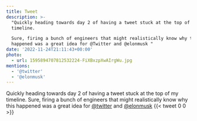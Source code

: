 ```yaml
---
title: Tweet
description: >-
  "Quickly heading towards day 2 of having a tweet stuck at the top of my
  timeline. 

  Sure, firing a bunch of engineers that might realistically know why this
  happened was a great idea for @Twitter and @elonmusk "
date: '2022-11-24T21:11:43+00:00'
photo:
  - url: 1595894707812532224-FiXBxzpXwAIrgWu.jpg
mentions:
  - '@twitter'
  - '@elonmusk'
---
```

Quickly heading towards day 2 of having a tweet stuck at the top of my timeline. 
Sure, firing a bunch of engineers that might realistically know why this happened was a great idea for [@twitter](https://twitter.com/@twitter) and [@elonmusk](https://twitter.com/@elonmusk) 
      {{< tweet 0 0 >}}
    
